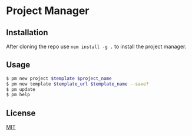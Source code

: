 # Project Manager

## Installation

After cloning the repo use `nem install -g .` to install the project manager.
## Usage

```bash
$ pm new project $template $project_name
$ pm new template $template_url $template_name --save?
$ pm update
$ pm help

```
## License
[MIT](https://github.com/Ruivalim/project-manager/blob/master/LICENSE)
